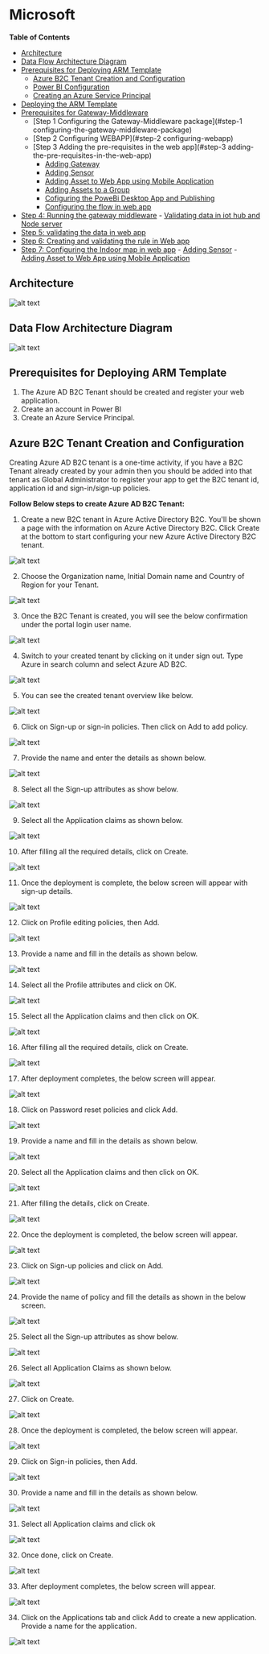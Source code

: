 # Microsoft

**Table of Contents** 

- [Architecture](#architecture)
- [Data Flow Architecture Diagram](#data-flow-architecture-diagram)
- [Prerequisites for Deploying ARM Template](#prerequisites-for-deploying-arm-template)
    - [Azure B2C Tenant Creation and Configuration](#azure-b2c-tenant-creation-and-configuration)
	- [	Power BI Configuration](#power-bi-configuration)
	- [Creating an Azure Service Principal](#creating-an-azure-service-principal)
- [Deploying the ARM Template](#deploying-the-arm-template)
- [Prerequisites for Gateway-Middleware](#prerequisites-for-gateway-middleware)
     - [Step 1 Configuring the Gateway-Middleware package](#step-1 configuring-the-gateway-middleware-package)
     - [Step 2 Configuring WEBAPP](#step-2 configuring-webapp)
     - [Step 3 Adding the pre-requisites in the web app](#step-3 adding-the-pre-requisites-in-the-web-app)
		- [Adding Gateway](#adding-gateway)
		- [Adding Sensor](#adding-sensor)
		- [Adding Asset to Web App using Mobile Application](#adding-asset-to-Web-app-using-mobile-application)
		- [Adding Assets to a Group](#adding-assets-to-a-group)
		- [Cofiguring the PoweBi Desktop App and Publishing](#cofiguring-the-powebi-desktop-app-and-publishing)
		- [Configuring the flow in web app](#configuring-the-flow-in-web-app)
- [Step 4: Running the gateway middleware](#step-4:running-the-gateway-middleware)
		- [Validating data in iot hub and Node server](#validating-data-in-iot-hub-and-node-server)
- [Step 5: validating the data in web app](step-5:validating-the-data-in-web-app)
- [Step 6: Creating and validating the rule in Web app](#step-6:creating-and-validating-the-rule-in-web-app)
- [Step 7: Configuring the Indoor map in web app](#step-7:configuring-the-indoor-map-in-web-app)
		- [Adding Sensor](#adding-sensor)
		- [Adding Asset to Web App using Mobile Application](#adding-asset-to-Web-app-using-mobile-application)









## Architecture

![alt text](https://raw.githubusercontent.com/sysgain/ams-iot/core_components/images/Architecture_Diagram.jpg?token=AT3nZlb0JsizUqjXdO1PcEpvhJZyyafVks5a9UmOwA%3D%3D)

## Data Flow Architecture Diagram

![alt text](https://raw.githubusercontent.com/sysgain/ams-iot/core_components/images/DataflowArchitectureDiagram.jpg?token=AT3nZlYe4LDYIaQk2p3xFGtgZ8nczgf8ks5a9UnUwA%3D%3D)

## Prerequisites for Deploying ARM Template

  1. The Azure AD B2C Tenant should be created and register your web application. 
  2. Create an account in Power BI 
  3. Create an Azure Service Principal. 

## Azure B2C Tenant Creation and Configuration   

Creating Azure AD B2C tenant is a one-time activity, if you have a B2C Tenant already created by your admin then you should be added into that tenant as Global Administrator to register your app to get the B2C tenant id, application id and sign-in/sign-up policies.  

**Follow Below steps to create Azure AD B2C Tenant:**

1. Create a new B2C tenant in Azure Active Directory B2C. You'll be shown a page with the information on Azure Active Directory B2C. Click Create at the bottom to start configuring your new Azure Active Directory B2C tenant.

![alt text](https://raw.githubusercontent.com/sysgain/ams-iot/core_components/images/1.png?token=AT3nZh7xYeK7ChLfgDAyOGibJKGw_Kj1ks5a9WAXwA%3D%3D)

2. Choose the Organization name, Initial Domain name and Country of Region for your Tenant. 

![alt text](https://raw.githubusercontent.com/sysgain/ams-iot/core_components/images/2.png?token=AT3nZjL5Bs8aemZ5zz0Mp0qdY0hTQHyyks5a9WBhwA%3D%3D)

3. Once the B2C Tenant is created, you will see the below confirmation under the portal login user name.

![alt text](https://raw.githubusercontent.com/sysgain/ams-iot/core_components/images/3.png?token=AT3nZqM1TMLN2Uop00yGy-ohVKNvYTfEks5a9WB4wA%3D%3D)

4. Switch to your created tenant by clicking on it under sign out. Type Azure in search column and select Azure AD B2C.

![alt text](https://raw.githubusercontent.com/sysgain/ams-iot/core_components/images/4.png?token=AT3nZlLzXHPbCwmaWtxxkAzHphdz9X4cks5a9WCOwA%3D%3D)

5. You can see the created tenant overview like below.

![alt text](https://github.com/sysgain/ams-iot/raw/core_components/images/5.png)

6.	Click on Sign-up or sign-in policies. Then click on Add to add policy.

![alt text](https://github.com/sysgain/ams-iot/raw/core_components/images/6.png)

7.	Provide the name and enter the details as shown below.

![alt text](https://github.com/sysgain/ams-iot/raw/core_components/images/7.png)

8.	Select all the Sign-up attributes as show below.

![alt text](https://github.com/sysgain/ams-iot/raw/core_components/images/8.png)

9.	Select all the Application claims as shown below.

![alt text](https://github.com/sysgain/ams-iot/raw/core_components/images/9.png)

10.	After filling all the required details, click on Create.

![alt text](https://github.com/sysgain/ams-iot/raw/core_components/images/10.png)

11.	Once the deployment is complete, the below screen will appear with sign-up details.

![alt text](https://github.com/sysgain/ams-iot/raw/core_components/images/11.png)

12.	Click on Profile editing policies, then Add.

![alt text](https://github.com/sysgain/ams-iot/raw/core_components/images/12.png)

13. Provide a name and fill in the details as shown below.

![alt text](https://github.com/sysgain/ams-iot/raw/core_components/images/13.png)

14. Select all the Profile attributes and click on OK.

![alt text](https://github.com/sysgain/ams-iot/raw/core_components/images/14.png)

15. Select all the Application claims and then click on OK.

![alt text](https://github.com/sysgain/ams-iot/raw/core_components/images/15.png)

16. After filling all the required details, click on Create.

![alt text](https://github.com/sysgain/ams-iot/raw/core_components/images/16.png)

17. After deployment completes, the below screen will appear.

![alt text](https://github.com/sysgain/ams-iot/raw/core_components/images/17.png)

18. Click on Password reset policies and click Add.

![alt text](https://github.com/sysgain/ams-iot/raw/core_components/images/18.png)

19. Provide a name and fill in the details as shown below.

![alt text](https://github.com/sysgain/ams-iot/raw/core_components/images/19.png)

20. Select all the Application claims and then click on OK.

![alt text](https://github.com/sysgain/ams-iot/raw/core_components/images/20.png)

21. After filling the details, click on Create.

![alt text](https://github.com/sysgain/ams-iot/raw/core_components/images/21.png)

22. Once the deployment is completed, the below screen will appear.

![alt text](https://github.com/sysgain/ams-iot/raw/core_components/images/22.png)

23. Click on Sign-up policies and click on Add.

![alt text](https://github.com/sysgain/ams-iot/raw/core_components/images/23.png)

24. Provide the name of policy and fill the details as shown in the below screen.

![alt text](https://github.com/sysgain/ams-iot/raw/core_components/images/24.png)

25. Select all the Sign-up attributes as show below.

![alt text](https://github.com/sysgain/ams-iot/raw/core_components/images/25.png)

26. Select all Application Claims as shown below.

![alt text](https://github.com/sysgain/ams-iot/raw/core_components/images/26.png)

27. Click on Create.

![alt text](https://github.com/sysgain/ams-iot/raw/core_components/images/27.png)

28. Once the deployment is completed, the below screen will appear.

![alt text](https://github.com/sysgain/ams-iot/raw/core_components/images/28.png)

29. Click on Sign-in policies, then Add.

![alt text](https://github.com/sysgain/ams-iot/raw/core_components/images/29.png)

30. Provide a name and fill in the details as shown below.

![alt text](https://github.com/sysgain/ams-iot/raw/core_components/images/30.png)

31. Select all Application claims and click ok

![alt text](https://github.com/sysgain/ams-iot/raw/core_components/images/31.png)

32. Once done, click on Create.

![alt text](https://github.com/sysgain/ams-iot/raw/core_components/images/32.png)

33. After deployment completes, the below screen will appear.

![alt text](https://github.com/sysgain/ams-iot/raw/core_components/images/33.png)

34. Click on the Applications tab and click Add to create a new application. Provide a name for the application.

![alt text](https://github.com/sysgain/ams-iot/raw/core_components/images/34.png)
